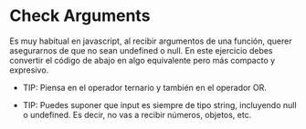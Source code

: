 # Check Arguments

Es muy habitual en javascript, al recibir argumentos de una función, 
querer asegurarnos de que no sean undefined o null. En este ejercicio 
debes convertir el código de abajo en algo equivalente pero más compacto y expresivo.

- TIP: Piensa en el operador ternario y también en el operador OR.

- TIP: Puedes suponer que input es siempre de tipo string, incluyendo null o undefined. Es decir, no vas a recibir números, objetos, etc.
